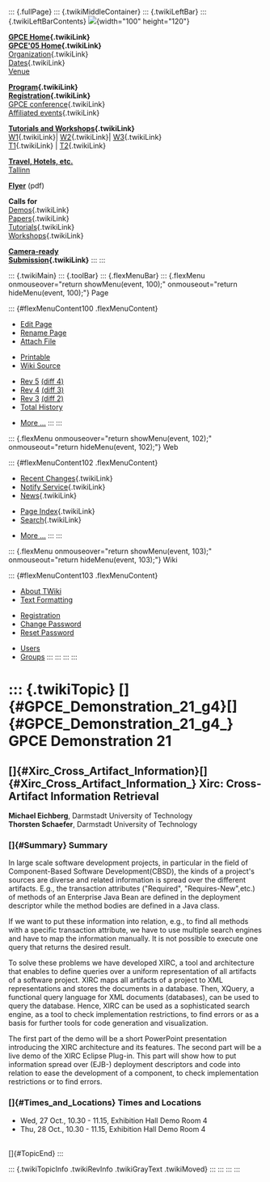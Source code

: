 ::: {.fullPage}
::: {.twikiMiddleContainer}
::: {.twikiLeftBar}
::: {.twikiLeftBarContents}
![](../pub/Gpce05/WebLeftBar/gpce-logo.jpg){width="100" height="120"}

**[GPCE Home](../Gpce/WebHome){.twikiLink}**\
**[GPCE\'05 Home](WebHome){.twikiLink}**\
[Organization](ConferenceOrganization){.twikiLink}\
[Dates](ImportantDates){.twikiLink}\
[Venue](http://www.cs.ioc.ee/tfp-icfp-gpce05/venue.html)

**[Program](ConferenceProgram){.twikiLink}**\
**[Registration](ConferenceRegistration){.twikiLink}**\
[GPCE conference](ProgramMainEvent){.twikiLink}\
[Affiliated events](ProgramsAffiliatedEvents){.twikiLink}

**[Tutorials and Workshops](GpceTutorialsAndWorkshops){.twikiLink}**\
[W1](YoungResearchers){.twikiLink}\| [W2](MetaOCaml){.twikiLink}\|
[W3](GraphModelTransformations){.twikiLink}\
[T1](TutorialT1){.twikiLink} \| [T2](TutorialT2){.twikiLink}

**[Travel, Hotels, etc.](http://www.cs.ioc.ee/tfp-icfp-gpce05/)**\
[Tallinn](http://www.brics.dk/~danvy/icfp05/Tallinn/)

**[Flyer](http://www.disi.unige.it/person/MoggiE/GPCE05.pdf)** (pdf)

**Calls for**\
[Demos](CallForDemonstrations){.twikiLink}\
[Papers](CallForPapers){.twikiLink}\
[Tutorials](CallForTutorials){.twikiLink}\
[Workshops](CallForWorkshops){.twikiLink}

**[Camera-ready\
Submission](AuthorInstructions){.twikiLink}**
:::
:::

::: {.twikiMain}
::: {.toolBar}
::: {.flexMenuBar}
::: {.flexMenu onmouseover="return showMenu(event, 100);" onmouseout="return hideMenu(event, 100);"}
Page

::: {#flexMenuContent100 .flexMenuContent}
-   [Edit
    Page](http://www.program-transformation.org/edit/Gpce05/GpceDemo4?t=1536827965)
-   [Rename
    Page](http://www.program-transformation.org/rename/Gpce05/GpceDemo4)
-   [Attach
    File](http://www.program-transformation.org/attach/Gpce05/GpceDemo4)

<!-- -->

-   [Printable](http://www.program-transformation.org/view/Gpce05/GpceDemo4?skin=print.pattern)
-   [Wiki
    Source](http://www.program-transformation.org/view/Gpce05/GpceDemo4?skin=text&raw=on&contenttype=text/plain)

<!-- -->

-   [Rev
    5](http://www.program-transformation.org/view/Gpce05/GpceDemo4?rev=1.5)
    [(diff 4)](http://www.program-transformation.org/rdiff/Gpce05/GpceDemo4?rev1=1.5&rev2=1.4)
-   [Rev
    4](http://www.program-transformation.org/view/Gpce05/GpceDemo4?rev=1.4)
    [(diff 3)](http://www.program-transformation.org/rdiff/Gpce05/GpceDemo4?rev1=1.4&rev2=1.3)
-   [Rev
    3](http://www.program-transformation.org/view/Gpce05/GpceDemo4?rev=1.3)
    [(diff 2)](http://www.program-transformation.org/rdiff/Gpce05/GpceDemo4?rev1=1.3&rev2=1.2)
-   [Total
    History](http://www.program-transformation.org/rdiff/Gpce05/GpceDemo4)

<!-- -->

-   [More
    \...](http://www.program-transformation.org/oops/Gpce05/GpceDemo4?template=oopsmore&param1=1.5&param2=1.5)
:::
:::

::: {.flexMenu onmouseover="return showMenu(event, 102);" onmouseout="return hideMenu(event, 102);"}
Web

::: {#flexMenuContent102 .flexMenuContent}
-   [Recent Changes](WebChanges){.twikiLink}
-   [Notify Service](WebNotify){.twikiLink}
-   [News](WebNews){.twikiLink}

<!-- -->

-   [Page Index](WebIndex){.twikiLink}
-   [Search](WebSearch){.twikiLink}

<!-- -->

-   [More
    \...](http://www.program-transformation.org/oops/Gpce05/GpceDemo4?template=oopsmore&param1=1.5&param2=1.5)
:::
:::

::: {.flexMenu onmouseover="return showMenu(event, 103);" onmouseout="return hideMenu(event, 103);"}
Wiki

::: {#flexMenuContent103 .flexMenuContent}
-   [About
    TWiki](http://www.program-transformation.org/view/TWiki/WebHome)
-   [Text
    Formatting](http://www.program-transformation.org/view/TWiki/TextFormattingRules)

<!-- -->

-   [Registration](http://www.program-transformation.org/view/TWiki/TWikiRegistration)
-   [Change
    Password](http://www.program-transformation.org/view/TWiki/ChangePassword)
-   [Reset
    Password](http://www.program-transformation.org/view/TWiki/ResetPassword)

<!-- -->

-   [Users](http://www.program-transformation.org/view/Main/TWikiUsers)
-   [Groups](http://www.program-transformation.org/view/Main/TWikiGroups)
:::
:::
:::
:::

::: {.twikiTopic}
[]{#GPCE_Demonstration_21_g4}[]{#GPCE_Demonstration_21_g4_} GPCE Demonstration 21
=================================================================================

[]{#Xirc_Cross_Artifact_Information}[]{#Xirc_Cross_Artifact_Information_} Xirc: Cross-Artifact Information Retrieval
--------------------------------------------------------------------------------------------------------------------

**Michael Eichberg**, Darmstadt University of Technology\
**Thorsten Schaefer**, Darmstadt University of Technology

### []{#Summary} Summary

In large scale software development projects, in particular in the field
of Component-Based Software Development(CBSD), the kinds of a project\'s
sources are diverse and related information is spread over the different
artifacts. E.g., the transaction attributes (\"Required\",
\"Requires-New\",etc.) of methods of an Enterprise Java Bean are defined
in the deployment descriptor while the method bodies are defined in a
Java class.

If we want to put these information into relation, e.g., to find all
methods with a specific transaction attribute, we have to use multiple
search engines and have to map the information manually. It is not
possible to execute one query that returns the desired result.

To solve these problems we have developed XIRC, a tool and architecture
that enables to define queries over a uniform representation of all
artifacts of a software project. XIRC maps all artifacts of a project to
XML representations and stores the documents in a database. Then,
XQuery, a functional query language for XML documents (databases), can
be used to query the database. Hence, XIRC can be used as a
sophisticated search engine, as a tool to check implementation
restrictions, to find errors or as a basis for further tools for code
generation and visualization.

The first part of the demo will be a short PowerPoint presentation
introducing the XIRC architecture and its features. The second part will
be a live demo of the XIRC Eclipse Plug-in. This part will show how to
put information spread over (EJB-) deployment descriptors and code into
relation to ease the development of a component, to check implementation
restrictions or to find errors.

### []{#Times_and_Locations} Times and Locations

-   Wed, 27 Oct., 10.30 - 11.15, Exhibition Hall Demo Room 4
-   Thu, 28 Oct., 10.30 - 11.15, Exhibition Hall Demo Room 4

\
[]{#TopicEnd}
:::

::: {.twikiTopicInfo .twikiRevInfo .twikiGrayText .twikiMoved}
:::
:::
:::
:::
